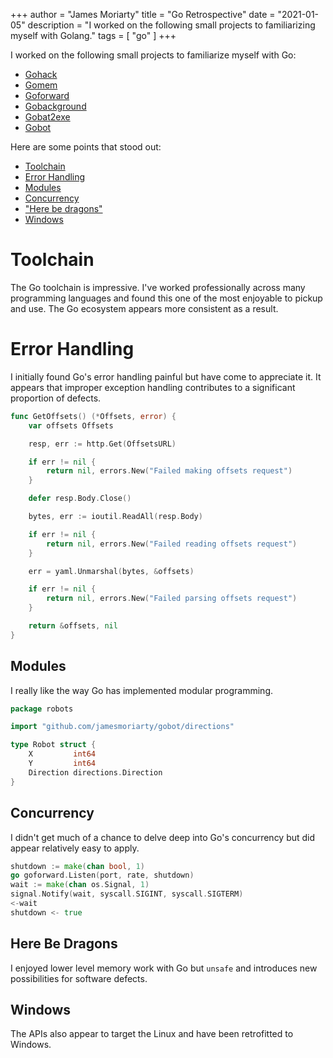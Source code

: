 +++
author = "James Moriarty"
title = "Go Retrospective"
date = "2021-01-05"
description = "I worked on the following small projects to familiarizing myself with Golang."
tags = [
  "go"
]
+++

I worked on the following small projects to familiarize myself with Go:

- [Gohack](https://github.com/jamesmoriarty/gohack)
- [Gomem](https://github.com/jamesmoriarty/gomem)
- [Goforward](https://github.com/jamesmoriarty/goforward)
- [Gobackground](https://github.com/jamesmoriarty/gobackground)
- [Gobat2exe](https://github.com/jamesmoriarty/gobat2exe)
- [Gobot](https://github.com/jamesmoriarty/gobot)

Here are some points that stood out:

- [Toolchain](#toolchain)
- [Error Handling](#error-handling)
- [Modules](#modules)
- [Concurrency](#concurrency)
- ["Here be dragons"](#here-be-dragons)
- [Windows](#windows)

# Toolchain

The Go toolchain is impressive. I've worked professionally across many programming languages and found this one of the most enjoyable to pickup and use. The Go ecosystem appears more consistent as a result.

# Error Handling

I initially found Go's error handling painful but have come to appreciate it. It appears that improper exception handling contributes to a significant proportion of defects.

```go
func GetOffsets() (*Offsets, error) {
	var offsets Offsets

	resp, err := http.Get(OffsetsURL)

	if err != nil {
		return nil, errors.New("Failed making offsets request")
	}

	defer resp.Body.Close()

	bytes, err := ioutil.ReadAll(resp.Body)

	if err != nil {
		return nil, errors.New("Failed reading offsets request")
	}

	err = yaml.Unmarshal(bytes, &offsets)

	if err != nil {
		return nil, errors.New("Failed parsing offsets request")
	}

	return &offsets, nil
}
```

## Modules

I really like the way Go has implemented modular programming.

```go
package robots

import "github.com/jamesmoriarty/gobot/directions"

type Robot struct {
	X         int64
	Y         int64
	Direction directions.Direction
}
```

## Concurrency

I didn't get much of a chance to delve deep into Go's concurrency but did appear relatively easy to apply.

```go
shutdown := make(chan bool, 1)
go goforward.Listen(port, rate, shutdown)
wait := make(chan os.Signal, 1)
signal.Notify(wait, syscall.SIGINT, syscall.SIGTERM)
<-wait
shutdown <- true
```

## Here Be Dragons

I enjoyed lower level memory work with Go but `unsafe` and introduces new possibilities for software defects.

## Windows

The APIs also appear to target the Linux and have been retrofitted to Windows.